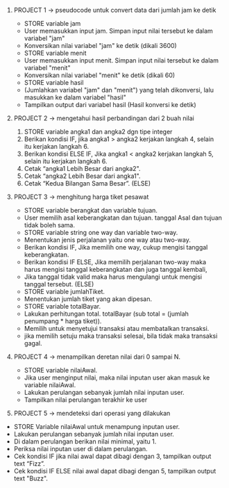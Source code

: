 1. PROJECT 1 -> pseudocode untuk convert data dari jumlah jam ke detik

   - STORE variable jam
   - User memasukkan input jam. Simpan input nilai tersebut ke dalam variabel "jam"
   - Konversikan nilai variabel "jam" ke detik (dikali 3600)
   - STORE variable menit
   - User memasukkan input menit. Simpan input nilai tersebut ke dalam variabel "menit"
   - Konversikan nilai variabel "menit" ke detik (dikali 60)
   - STORE variable hasil
   - (Jumlahkan variabel "jam" dan "menit") yang telah dikonversi, lalu masukkan ke dalam variabel "hasil"
   - Tampilkan output dari variabel hasil (Hasil konversi ke detik)

2. PROJECT 2 -> mengetahui hasil perbandingan dari 2 buah nilai

   1. STORE variable angka1 dan angka2 dgn tipe integer
   2. Berikan kondisi IF, jika angka1 > angka2 kerjakan langkah 4, selain itu kerjakan langkah 6.
   3. Berikan kondisi ELSE IF, Jika angka1 < angka2 kerjakan langkah 5, selain itu kerjakan langkah 6.
   4. Cetak “angka1 Lebih Besar dari angka2".
   5. Cetak “angka2 Lebih Besar dari angka1".
   6. Cetak “Kedua Bilangan Sama Besar”. (ELSE)

3. PROJECT 3 -> menghitung harga tiket pesawat

   - STORE variable berangkat dan variable tujuan.
   - User memilih asal keberangkatan dan tujuan. tanggal Asal dan tujuan tidak boleh sama.
   - STORE variable string one way dan variable two-way.
   - Menentukan jenis perjalanan yaitu one way atau two-way.
   - Berikan kondisi IF, Jika memilih one way, cukup mengisi tanggal keberangkatan.
   - Berikan kondisi IF ELSE, Jika memilih perjalanan two-way maka harus mengisi tanggal keberangkatan dan juga
     tanggal kembali,
   - Jika tanggal tidak valid maka harus mengulangi untuk mengisi tanggal tersebut. (ELSE)
   - STORE variable jumlahTiket.
   - Menentukan jumlah tiket yang akan dipesan.
   - STORE variable totalBayar.
   - Lakukan perhitungan total. totalBayar (sub total = (jumlah penumpang \* harga tiket)).
   - Memilih untuk menyetujui transaksi atau membatalkan transaksi.
   - jika memilih setuju maka transaksi selesai, bila tidak maka transaksi gagal.

4. PROJECT 4 -> menampilkan deretan nilai dari 0 sampai N.

   - STORE variable nilaiAwal.
   - Jika user menginput nilai, maka nilai inputan user akan masuk ke variable nilaiAwal.
   - Lakukan perulangan sebanyak jumlah nilai inputan user.
   - Tampilkan nilai perulangan terakhir ke user

5. PROJECT 5 -> mendeteksi dari operasi yang dilakukan

- STORE Variable nilaiAwal untuk menampung inputan user.
- Lakukan perulangan sebanyak jumlah nilai inputan user.
- Di dalam perulangan berikan nilai minimal, yaitu 1.
- Periksa nilai inputan user di dalam perulangan.
- Cek kondisi IF jika nilai awal dapat dibagi dengan 3, tampilkan output text “Fizz”.
- Cek kondisi IF ELSE nilai awal dapat dibagi dengan 5, tampilkan output text "Buzz".
